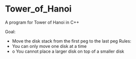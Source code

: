 # Tower_of_Hanoi
A program for Tower of Hanoi in C++

Goal: 
* Move the disk stack from the first peg to the last peg
Rules:
* You can only move one disk at a time
* o You cannot place a larger disk on top of a smaller disk
